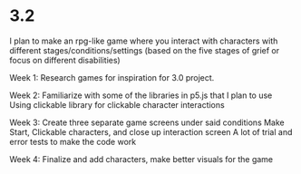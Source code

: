 # 3.2
I plan to make an rpg-like game where you interact with characters with different stages/conditions/settings (based on the five stages of grief or focus on different disabilities)

Week 1: Research games for inspiration for 3.0 project.

Week 2: Familiarize with some of the libraries in p5.js that I plan to use 
        Using clickable library for clickable character interactions

Week 3: Create three separate game screens under said conditions
        Make Start, Clickable characters, and close up interaction screen
        A lot of trial and error tests to make the code work

Week 4: Finalize and add characters, make better visuals for the game
